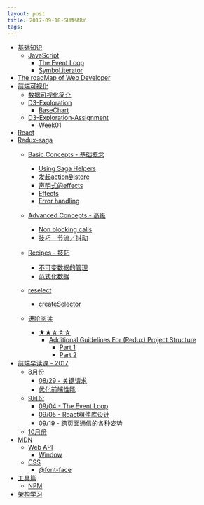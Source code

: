 ```yaml
---
layout: post
title: 2017-09-18-SUMMARY
tags:
---
```


- [基础知识]()
	- [JavaScript](mb70e5.md)
		- [The Event Loop](kv7pda.md)
		- [Symbol.iterator](rz40e1.md)
- [The roadMap of Web Developer](rbo7c2.md)
- [前端可视化]()
	- [数据可视化简介](xqqmob.md)
	- [D3-Exploration](d3.md)
		- [BaseChart](gg7e4l.md)
	- [D3-Exploration-Assignment]()
		- [Week01](slugbo.md)
- [React](rrry9n.md)
- [Redux-saga]()
	- [Basic Concepts - 基础概念]()
		- [Using Saga Helpers](dpuo35.md)
		- [发起action到store](urumps.md)
		- [声明式的effects](vr9gh3.md)
		- [Effects](ysg01h.md)
		- [Error handling](nihog0.md)
	- [Advanced Concepts - 高级]()
		- [Non blocking calls](cdfzr3.md)
		- [技巧 - 节流／抖动](gu7rtl.md)
	- [Recipes - 技巧]()
		- [不可变数据的管理](butcfx.md)
		- [范式化数据](bkceaz.md)
	- [reselect](https://github.com/reactjs/reselect#q-how-do-i-test-a-selector)
		- [createSelector](dqkf62.md)
			
	- [进阶阅读]()
		- [★★☆☆☆]()
			- [Additional Guidelines For (Redux) Project Structure](https://jaysoo.ca/2016/12/12/additional-guidelines-for-project-structure/)
				- [Part 1](gpsfte.md)
				- [Part 2](yn42mo.md)
- [前端早读课 - 2017]()
	- [8月份]()
		- [08/29 - 关键请求](go0wgu.md)
		- [优化前端性能](nkyudw.md)
	- [9月份]()
		- [09/04 - The Event Loop](kv7pda.md)
		- [09/05 - React组件库设计](kfnmme.md)
		- [09/19 - 跨页面通信的各种姿势](dgnio9.md)
	- [10月份]()
- [MDN]()
	- [Web API]()
		- [Window](cgxxd4.md)
	- [CSS]()
		- [@font-face](pfdkpm.md)
- [工具篇]()
	- [NPM](rr9ns8.md)
- [架构学习]()
